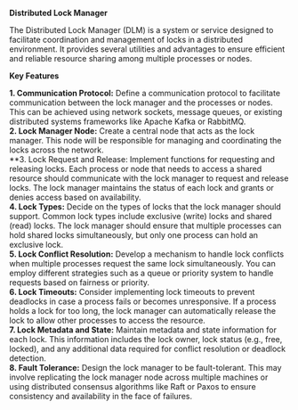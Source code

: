 **Distributed Lock Manager**

The Distributed Lock Manager (DLM) is a system or service designed to facilitate coordination and management of locks in a distributed environment. It provides several utilities and advantages to ensure efficient and reliable resource sharing among multiple processes or nodes.

**Key Features** </br>

**1. Communication Protocol:** Define a communication protocol to facilitate communication between the lock manager and the processes or nodes. This can be achieved using network sockets, message queues, or existing distributed systems frameworks like Apache Kafka or RabbitMQ.</br>
**2. Lock Manager Node:** Create a central node that acts as the lock manager. This node will be responsible for managing and coordinating the locks across the network. </br>
**3. Lock Request and Release: Implement functions for requesting and releasing locks. Each process or node that needs to access a shared resource should communicate with the lock manager to request and release locks. The lock manager maintains the status of each lock and grants or denies access based on availability.</br>
**4. Lock Types:** Decide on the types of locks that the lock manager should support. Common lock types include exclusive (write) locks and shared (read) locks. The lock manager should ensure that multiple processes can hold shared locks simultaneously, but only one process can hold an exclusive lock.</br>
**5. Lock Conflict Resolution:** Develop a mechanism to handle lock conflicts when multiple processes request the same lock simultaneously. You can employ different strategies such as a queue or priority system to handle requests based on fairness or priority.</br>
**6. Lock Timeouts:** Consider implementing lock timeouts to prevent deadlocks in case a process fails or becomes unresponsive. If a process holds a lock for too long, the lock manager can automatically release the lock to allow other processes to access the resource.</br>
**7. Lock Metadata and State:** Maintain metadata and state information for each lock. This information includes the lock owner, lock status (e.g., free, locked), and any additional data required for conflict resolution or deadlock detection.</br>
**8. Fault Tolerance:** Design the lock manager to be fault-tolerant. This may involve replicating the lock manager node across multiple machines or using distributed consensus algorithms like Raft or Paxos to ensure consistency and availability in the face of failures.</br>
